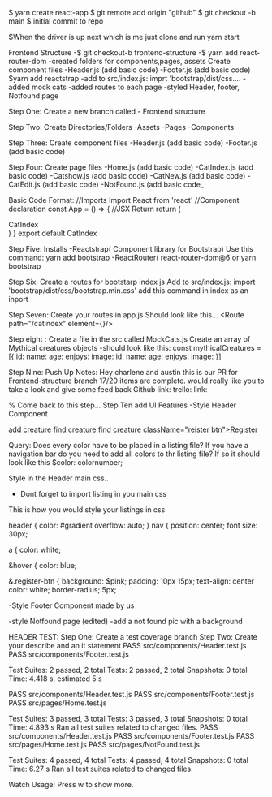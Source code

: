 $ yarn create react-app 
$ git remote add origin "github"
$ git checkout -b main
$ initial commit to repo

$When the driver is up next which is me just clone and run yarn start

Frontend Structure
-$ git checkout-b frontend-structure
-$ yarn add react-router-dom
-created folders for components,pages, assets
Create component files
-Header.js (add basic code)
-Footer.js (add basic code)
$yarn add reactstrap
-add to src/index.js: imprt 'bootstrap/dist/css....
-added mock cats
-added routes to each page
-styled Header, footer, Notfound page

Step One:
Create a new branch called - Frontend structure

Step Two:
Create Directories/Folders
-Assets
-Pages
-Components

Step Three:
Create component files
-Header.js (add basic code)
-Footer.js (add basic code)

Step Four:
Create page files
-Home.js (add basic code)
-CatIndex.js (add basic code)
-Catshow.js (add basic code)
-CatNew.js (add basic code)
-CatEdit.js (add basic code)
-NotFound.js (add basic code_

Basic Code Format:
//Imports
Import React from 'react'
//Component declaration
const App = () => {
//JSX Return
 return (
<div>CatIndex</div>
)
}
export default CatIndex

Step Five:
Installs
-Reactstrap( Component library for Bootstrap)
Use this command: yarn add bootstrap
-ReactRouter(
react-router-dom@6 or yarn bootstrap

Step Six:
Create a routes for bootstarp  index js
Add to src/index.js: import 'bootstrap/dist/css/bootstrap.min.css'
add this command in index as an inport

Step Seven:
Create your routes in app.js
Should look like this...
<Route path="/catindex" element={<Home/>}/>

Step eight :
Create a file in the src called MockCats.js
Create an array of Mythical creatures objects
-should look like this:
const mythicalCreatures = [{
    id:
  name:
   age:
 enjoys:
image:
 id:
  name:
   age:
 enjoys:
image:
}]

Step Nine:
Push Up Notes:
Hey charlene and austin this is our PR for Frontend-structure branch
17/20 items are complete. would really like you to take a look and give some feed back
Github link:
trello: link:

% Come back to this step...
Step Ten
add UI Features
-Style Header Component
 <nav>
  <a href="#"> add creature</a>
   <a href="#"> find creature</a>
    <a href="#"> find creature</a>
    <a href="#"> className="reister btn">Register</a>
    </nav>

Query: Does every color have to be placed in a listing file?
If you have a navigation bar do you need to add all colors to thr listing file?
If so it should look  like this $color: colornumber;


 Style in the Header main css..
 * Dont forget to import listing in you main css

 This is how you would style your listings in css

 header {
color: #gradient
overflow: auto;
}
nav {
position: center;
font size: 30px;

 a {
   color: white;

&hover {
 color: blue;

&.register-btn {
    background: $pink;
    padding: 10px 15px;
    text-align: center
    color: white;
    border-radius; 5px;

-Style Footer Component
 made by us
 
-style Notfound page (edited) 
 -add a not found pic with a background 


HEADER TEST:
Step One:
Create a test coverage branch
Step Two:
Create your describe and an it statement
   PASS  src/components/Header.test.js
 PASS  src/components/Footer.test.js

Test Suites: 2 passed, 2 total
Tests:       2 passed, 2 total
Snapshots:   0 total
Time:        4.418 s, estimated 5 s

 PASS  src/components/Header.test.js
 PASS  src/components/Footer.test.js
 PASS  src/pages/Home.test.js

Test Suites: 3 passed, 3 total
Tests:       3 passed, 3 total
Snapshots:   0 total
Time:        4.893 s
Ran all test suites related to changed files.
 PASS  src/components/Header.test.js
 PASS  src/components/Footer.test.js
 PASS  src/pages/Home.test.js
 PASS  src/pages/NotFound.test.js

Test Suites: 4 passed, 4 total
Tests:       4 passed, 4 total
Snapshots:   0 total
Time:        6.27 s
Ran all test suites related to changed files.

Watch Usage: Press w to show more.